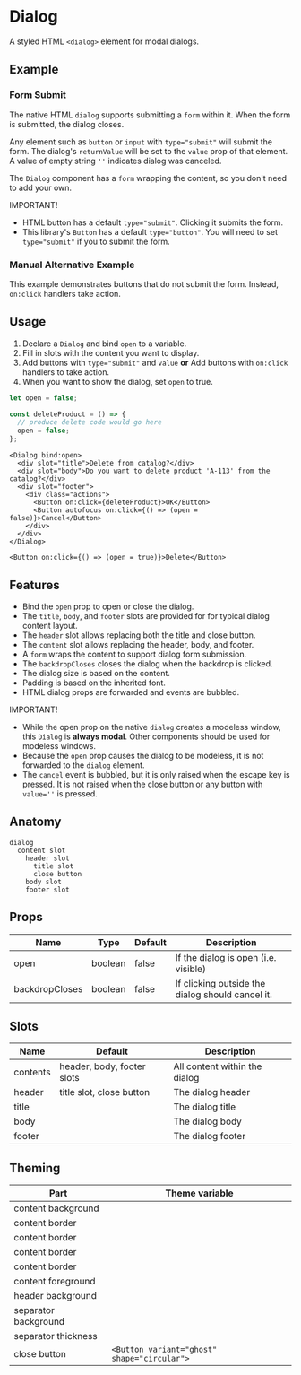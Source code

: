 <script>
    import Example from './DialogManualExample.svelte';
    import FormExample from './DialogFormExample.svelte';
    import ThemePropCard from '../ThemePropCard.svelte';
</script>

# Dialog

A styled HTML `<dialog>` element for modal dialogs.

## Example

### Form Submit

The native HTML `dialog` supports submitting a `form` within it.
When the form is submitted, the dialog closes.

Any element such as `button` or `input` with `type="submit"` will submit the form.
The dialog's `returnValue` will be set to the `value` prop of that element.
A value of empty string `''` indicates dialog was canceled.

The `Dialog` component has a `form` wrapping the content, so you don't need to add your own.

IMPORTANT!

- HTML button has a default `type="submit"`. Clicking it submits the form.
- This library's `Button` has a default `type="button"`. You will need to set `type="submit"` if you to submit the form.

<FormExample />

### Manual Alternative Example

This example demonstrates buttons that do not submit the form.
Instead, `on:click` handlers take action.

<Example />

## Usage

1. Declare a `Dialog` and bind `open` to a variable.
2. Fill in slots with the content you want to display.
3. Add buttons with `type="submit"` and `value` **or** Add buttons with `on:click` handlers to take action.
4. When you want to show the dialog, set `open` to true.

```ts
let open = false;

const deleteProduct = () => {
  // produce delete code would go here
  open = false;
};
```

```svelte
<Dialog bind:open>
  <div slot="title">Delete from catalog?</div>
  <div slot="body">Do you want to delete product 'A-113' from the catalog?</div>
  <div slot="footer">
    <div class="actions">
      <Button on:click={deleteProduct}>OK</Button>
      <Button autofocus on:click={() => (open = false)}>Cancel</Button>
    </div>
  </div>
</Dialog>

<Button on:click={() => (open = true)}>Delete</Button>
```

## Features

- Bind the `open` prop to open or close the dialog.
- The `title`, `body`, and `footer` slots are provided for for typical dialog content layout.
- The `header` slot allows replacing both the title and close button.
- The `content` slot allows replacing the header, body, and footer.
- A `form` wraps the content to support dialog form submission.
- The `backdropCloses` closes the dialog when the backdrop is clicked.
- The dialog size is based on the content.
- Padding is based on the inherited font.
- HTML dialog props are forwarded and events are bubbled.

IMPORTANT!

- While the open prop on the native `dialog` creates a modeless window, this `Dialog` is **always modal**.
  Other components should be used for modeless windows.
- Because the `open` prop causes the dialog to be modeless, it is not forwarded to the `dialog` element.
- The `cancel` event is bubbled, but it is only raised when the escape key is pressed. It is not raised when the close button or any button with `value=''` is pressed.

## Anatomy

```
dialog
  content slot
    header slot
      title slot
      close button
    body slot
    footer slot
```

## Props

| Name           | Type    | Default | Description                                      |
| -------------- | ------- | ------- | ------------------------------------------------ |
| open           | boolean | false   | If the dialog is open (i.e. visible)             |
| backdropCloses | boolean | false   | If clicking outside the dialog should cancel it. |

## Slots

| Name     | Default                    | Description                   |
| -------- | -------------------------- | ----------------------------- |
| contents | header, body, footer slots | All content within the dialog |
| header   | title slot, close button   | The dialog header             |
| title    |                            | The dialog title              |
| body     |                            | The dialog body               |
| footer   |                            | The dialog footer             |

## Theming

| Part                 | Theme variable                                      |
| -------------------- | --------------------------------------------------- |
| content background   | <ThemePropCard name='--Common__background-color'/>  |
| content border       | <ThemePropCard name='--Common__border-color'/>      |
| content border       | <ThemePropCard name='--Common__border-radius'/>     |
| content border       | <ThemePropCard name='--Common__border-style'/>      |
| content border       | <ThemePropCard name='--Common__border-width'/>      |
| content foreground   | <ThemePropCard name='--Common__color'/>             |
| header background    | <ThemePropCard name='--Display__background-color'/> |
| separator background | <ThemePropCard name='--Display__background-color'/> |
| separator thickness  | <ThemePropCard name='--Common__border-width'/>      |
| close button         | `<Button variant="ghost" shape="circular">`         |

